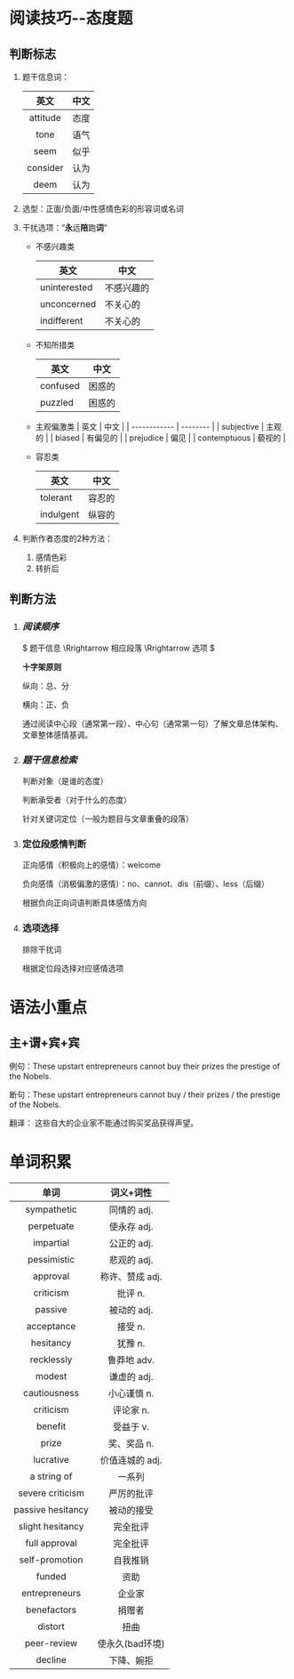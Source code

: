 # 阅读技巧--态度题

## 判断标志

1. 题干信息词：

   |   英文   | 中文 |
   | :------: | :--: |
   | attitude | 态度 |
   |   tone   | 语气 |
   |   seem   | 似乎 |
   | consider | 认为 |
   |   deem   | 认为 |

2. 选型：正面/负面/中性感情色彩的形容词或名词

3. 干扰选项：“**永**远**陪**跑**词**”

   - 不感兴趣类

     | 英文         | 中文       |
     | ------------ | ---------- |
     | uninterested | 不感兴趣的 |
     | unconcerned  | 不关心的   |
     | indifferent  | 不关心的   |

   - 不知所措类

     | 英文     | 中文   |
     | -------- | ------ |
     | confused | 困惑的 |
     | puzzled  | 困惑的 |

   - 主观偏激类
     | 英文         | 中文     |
     | ------------ | -------- |
     | subjective   | 主观的   |
     | biased       | 有偏见的 |
     | prejudice    | 偏见     |
     | contemptuous | 藐视的   |
     
   - 容忍类

     | 英文      | 中文   |
     | --------- | ------ |
     | tolerant  | 容忍的 |
     | indulgent | 纵容的 |

4. 判断作者态度的2种方法：

   1. 感情色彩
   2. 转折后

## 判断方法

1. ### *阅读顺序*

   $ 题干信息  \Rrightarrow 相应段落 \Rrightarrow 选项 $ 

   **十字架原则**

   纵向：总、分

   横向：正、负

   通过阅读中心段（通常第一段）、中心句（通常第一句）了解文章总体架构、文章整体感情基调。

2. ### *题干信息检索*

   判断对象（是谁的态度）

   判断承受者（对于什么的态度）

   针对关键词定位（一般为题目与文章重叠的段落）

3. ### 定位段感情判断

   正向感情（积极向上的感情）：welcome

   负向感情（消极偏激的感情）：no、cannot、dis（前缀）、less（后缀）

   根据负向正向词语判断具体感情方向

4. ### 选项选择

   排除干扰词

   根据定位段选择对应感情选项

   

# 语法小重点

## 主+谓+宾+宾

例句：These upstart entrepreneurs cannot buy their prizes the prestige of the Nobels.

断句：These upstart entrepreneurs cannot buy / their prizes / the prestige of the Nobels.

翻译： 这些自大的企业家不能通过购买奖品获得声望。

# 单词积累

|       单词        |    词义+词性     |
| :---------------: | :--------------: |
|    sympathetic    |   同情的  adj.   |
|    perpetuate     |   使永存  adj.   |
|     impartial     |   公正的  adj.   |
|    pessimistic    |   悲观的  adj.   |
|     approval      | 称许、赞成  adj. |
|     criticism     |     批评  n.     |
|      passive      |   被动的  adj.   |
|    acceptance     |     接受  n.     |
|     hesitancy     |     犹豫  n.     |
|    recklessly     |   鲁莽地 adv.    |
|      modest       |   谦虚的 adj.    |
|   cautiousness    |   小心谨慎 n.    |
|     criticism     |    评论家 n.     |
|      benefit      |    受益于 v.     |
|       prize       |   奖、奖品 n.    |
|     lucrative     | 价值连城的 adj.  |
|    a string of    |      一系列      |
| severe criticism  |    严厉的批评    |
| passive hesitancy |    被动的接受    |
| slight hesitancy  |     完全批评     |
|   full approval   |     完全批评     |
|  self-promotion   |     自我推销     |
|      funded       |       资助       |
|   entrepreneurs   |      企业家      |
|    benefactors    |      捐赠者      |
|      distort      |       扭曲       |
|    peer-review    | 使永久(bad环境)  |
|      decline      |    下降、婉拒    |






